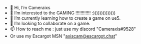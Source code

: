 - 👋 Hi, I’m Cameraixs
- 👀 I’m interested to the GAMING !!!!!!!!!!!! :))))))))))))))
- 🌱 I’m currently learning how to create a game on ue5.
- 💞️ I’m looking to collaborate on a game.
- 📫 How to reach me : just use my discord "Cameraxis#9528" 
- Or use my Escargot MSN "axiscam@escargot.chat"

